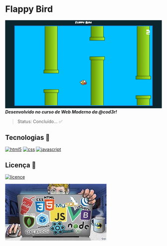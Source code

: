 # Flappy Bird
![Banner](./src/assets/flappy.png)  
***Desenvolvido no curso de Web Moderno da @cod3r!***  
> Status: Concluído... ✅ 
## Tecnologias 🚀

[![html5](https://img.shields.io/badge/HTML5-E34F26?style=for-the-badge&logo=html5&logoColor=white)](#)
[![css](https://img.shields.io/badge/CSS3-1572B6?style=for-the-badge&logo=css3&logoColor=white)](#)
[![javascript](https://img.shields.io/badge/JavaScript-F7DF1E?style=for-the-badge&logo=javascript&logoColor=black)](#)
## Licença 📝

[![licence](https://img.shields.io/github/license/reinheimermat/discover.svg)](https://github.com/Ileriayo/markdown-badges/blob/master/LICENSE)

![Banner](src/assets/banner.jpg)  